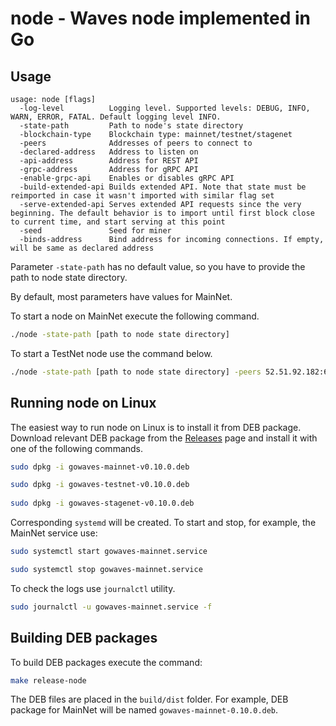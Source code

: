 # node - Waves node implemented in Go

## Usage

```
usage: node [flags]
  -log-level          Logging level. Supported levels: DEBUG, INFO, WARN, ERROR, FATAL. Default logging level INFO.
  -state-path         Path to node's state directory
  -blockchain-type    Blockchain type: mainnet/testnet/stagenet
  -peers              Addresses of peers to connect to
  -declared-address   Address to listen on
  -api-address        Address for REST API
  -grpc-address       Address for gRPC API
  -enable-grpc-api    Enables or disables gRPC API
  -build-extended-api Builds extended API. Note that state must be reimported in case it wasn't imported with similar flag set
  -serve-extended-api Serves extended API requests since the very beginning. The default behavior is to import until first block close to current time, and start serving at this point
  -seed               Seed for miner
  -binds-address      Bind address for incoming connections. If empty, will be same as declared address
```
Parameter `-state-path` has no default value, so you have to provide the path to node state directory.

By default, most parameters have values for MainNet. 

To start a node on MainNet execute the following command.

```bash
./node -state-path [path to node state directory]
``` 

To start a TestNet node use the command below.

```bash
./node -state-path [path to node state directory] -peers 52.51.92.182:6863,52.231.205.53:6863,52.30.47.67:6863,52.28.66.217:6863 -blockchain-type testnet
``` 

## Running node on Linux

The easiest way to run node on Linux is to install it from DEB package. 
Download relevant DEB package from the [Releases](https://github.com/anonpragmatic/gowaves/releases) page and install it with one of the following commands.

```bash
sudo dpkg -i gowaves-mainnet-v0.10.0.deb

sudo dpkg -i gowaves-testnet-v0.10.0.deb
 
sudo dpkg -i gowaves-stagenet-v0.10.0.deb
```

Corresponding `systemd` will be created. 
To start and stop, for example, the MainNet service use:

```bash
sudo systemctl start gowaves-mainnet.service

sudo systemctl stop gowaves-mainnet.service
```

To check the logs use `journalctl` utility.

```bash
sudo journalctl -u gowaves-mainnet.service -f
```

## Building DEB packages

To build DEB packages execute the command:

```bash
make release-node
```

The DEB files are placed in the `build/dist` folder.
For example, DEB package for MainNet will be named `gowaves-mainnet-0.10.0.deb`.
